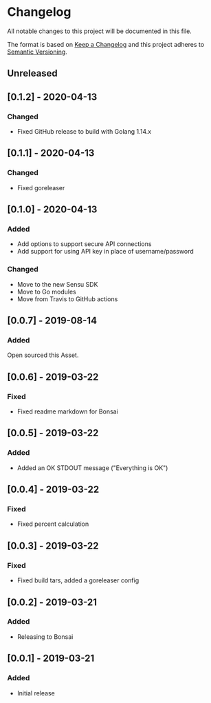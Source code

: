 # Changelog
All notable changes to this project will be documented in this file.

The format is based on [Keep a Changelog](http://keepachangelog.com/en/1.0.0/)
and this project adheres to [Semantic
Versioning](http://semver.org/spec/v2.0.0.html).

## Unreleased

## [0.1.2] - 2020-04-13

### Changed
- Fixed GitHub release to build with Golang 1.14.x

## [0.1.1] - 2020-04-13

### Changed
- Fixed goreleaser

## [0.1.0] - 2020-04-13

### Added
- Add options to support secure API connections
- Add support for using API key in place of username/password

### Changed
- Move to the new Sensu SDK
- Move to Go modules
- Move from Travis to GitHub actions

## [0.0.7] - 2019-08-14

### Added

Open sourced this Asset.

## [0.0.6] - 2019-03-22

### Fixed
- Fixed readme markdown for Bonsai

## [0.0.5] - 2019-03-22

### Added
- Added an OK STDOUT message ("Everything is OK")

## [0.0.4] - 2019-03-22

### Fixed
- Fixed percent calculation

## [0.0.3] - 2019-03-22

### Fixed
- Fixed build tars, added a goreleaser config

## [0.0.2] - 2019-03-21

### Added
- Releasing to Bonsai

## [0.0.1] - 2019-03-21

### Added
- Initial release
